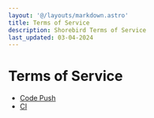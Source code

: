 ```yaml
---
layout: '@/layouts/markdown.astro'
title: Terms of Service
description: Shorebird Terms of Service
last_updated: 03-04-2024
---
```


# Terms of Service

- [Code Push](/terms/code-push)
- [CI](/terms/ci)
